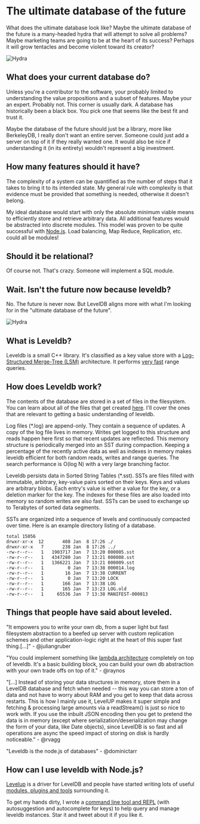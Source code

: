 
# The ultimate database of the future
What does the ultimate database look like? Maybe the ultimate database of the future is a many-headed hydra that will attempt to solve all problems? Maybe marketing teams are going to be at the heart of its success? Perhaps it will grow tentacles and become violent toward its creator?

![Hydra](img/pictures/hydra.jpg)

## What does your current database do?
Unless you're a contributor to the software, your probably limited to understanding the value propositions and a subset of features. Maybe your an expert. Probably not. This corner is usually dark. A database has historically been a black box. You pick one that seems like the best fit and trust it.

Maybe the database of the future should just be a library, more like BerkeleyDB, I really don't want an entire server. Someone could just add a server on top of it if they really wanted one. It would also be nice if understanding it (in its entirety) wouldn't represent a big investment.

## How many features should it have?
The complexity of a system can be quantified as the number of steps that it takes to bring it to its intended state. My general rule with complexity is that evidence must be provided that something is needed, otherwise it doesn't belong.

My ideal database would start with only the absolute minimum viable means to efficiently store and retrieve arbitrary data. All additional features would be abstracted into discrete modules. This model was proven to be quite successful with [Node.js][1337]. Load balancing, Map Reduce, Replication, etc. could all be modules!

## Should it be relational?
Of course not. That's crazy. Someone will implement a SQL module.

## Wait. Isn't the future now because leveldb?
No. The future is never now. But LevelDB aligns more with what I'm looking for in the "ultimate database of the future".

![Hydra](img/pictures/bucket.png)

## What is Leveldb? 
Leveldb is a small C++ library. It's classified as a key value store with a [Log-Structured Merge-Tree (LSM)][1234] architecture. It performs [very fast][1000] range queries.

## How does Leveldb work?
The contents of the database are stored in a set of files in the filesystem. You can learn about all of the files that get created [here][8080]. I'll cover the ones that are relevant to getting a basic understanding of leveldb.

Log files (*.log) are append-only. They contain a sequence of updates. A copy of the log file lives in memory. Writes get logged to this structure and reads happen here first so that recent updates are reflected. This memory structure is periodically merged into an SST during compaction. Keeping a percentage of the recently active data as well as indexes in memory makes leveldb efficient for both random reads, writes and range queries. The search performance is O(log N) with a very large branching factor.

Leveldb persists data in Sorted String Tables (*.sst). SSTs are files filled with immutable, arbitrary, key-value pairs sorted on their keys. Keys and values are arbitrary blobs. Each entry's value is either a value for the key, or a deletion marker for the key. The indexes for these files are also loaded into memory so random writes are also fast. SSTs can be used to exchange up to Terabytes of sorted data segments.

SSTs are organized into a sequence of levels and continuously  compacted over time. Here is an example directory listing of a database.

```
total 15056
drwxr-xr-x  12       408 Jan  8 17:26 ./
drwxr-xr-x   7       238 Jan  8 17:26 ../
-rw-r--r--   1   1903717 Jan  7 13:20 000005.sst
-rw-r--r--   1   4347280 Jan  7 13:21 000008.sst
-rw-r--r--   1   1366221 Jan  7 13:21 000009.sst
-rw-r--r--   1         0 Jan  7 13:38 000014.log
-rw-r--r--   1        16 Jan  7 13:38 CURRENT
-rw-r--r--   1         0 Jan  7 13:20 LOCK
-rw-r--r--   1       166 Jan  7 13:38 LOG
-rw-r--r--   1       165 Jan  7 13:23 LOG.old
-rw-r--r--   1     65536 Jan  7 13:38 MANIFEST-000013
```

## Things that people have said about leveled.
"It empowers you to write your own db, from a super light but fast filesystem abstraction to a beefed up server with custom replication schemes and other application-logic right at the heart of this super fast thing.[...]" - @juliangruber

"You could implement something like [lambda architecture][999] completely on top of leveldb. It's a basic building block, you can build your own db abstraction with your own trade offs on top of it." - @raynos

"[...] Instead of storing your data structures in memory, store them in a LevelDB database and fetch when needed -- this way you can store a ton of data and not have to worry about RAM and you get to keep that data across restarts. This is how I mainly use it, LevelUP makes it super simple and fetching & processing large amounts via a readStream() is just so nice to work with. If you use the inbuilt JSON encoding then you get to pretend the data is in memory (except where serialization/deserialization may change the form of your data, like Date objects), since LevelDB is so fast and all operations are async the speed impact of storing on disk is hardly noticeable." - @rvagg

"Leveldb is the node.js of databases" - @dominictarr

## How can I use leveldb with Node.js?
[Levelup][0] is a driver for LevelDB and people have started writing lots of useful [modules, plugins and tools][1] surrounding it.

To get my hands dirty, I wrote a [command line tool and REPL][33] (with autosuggestion and autocomplete for keys) to help query and manage leveldb instances. Star it and tweet about it if you like it.

[0]:https://github.com/rvagg/node-levelup
[1]:https://github.com/rvagg/node-levelup/wiki/Modules
[33]:https://github.com/hij1nx/lev
[1000]:http://highscalability.com/blog/2012/11/29/performance-data-for-leveldb-berkley-db-and-bangdb-for-rando.html
[1234]:http://staff.ustc.edu.cn/~jpq/paper/flash/1996-The%20Log-Structured%20Merge-Tree%20%28LSM-Tree%29.pdf
[666]:http://www.ics.uci.edu/~fielding/pubs/dissertation/rest_arch_style.htm
[999]:http://www.databasetube.com/database/big-data-lambda-architecture/
[1337]:http://nodejs.org/
[8080]:http://leveldb.googlecode.com/svn/trunk/doc/impl.html
